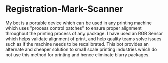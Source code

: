 # Registration-Mark-Scanner
My bot is a portable device which can be used in any printing machine which uses "process control patches" to ensure proper alignment throughout the printing process of any package. I have used an RGB Sensor which helps validate alignment of print, and help quality teams solve issues such as if the machine needs to be recalibrated. This bot provides an alternate and cheaper solution to small scale printing industries which do not use this method for printing and hence eliminate blurry packages.
